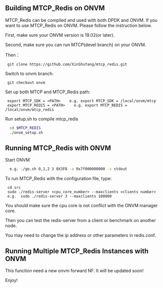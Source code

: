 Building MTCP_Redis on ONVM
--------------

MTCP_Redis can be compiled and used with both DPDK and ONVM. If you want to use MTCP_Redis on ONVM. Please follow the instruction below.    

First, make sure your ONVM version is 19.02(or later).  

Second, make sure you can run MTCP(devel branch) on your ONVM.  

Then：

     git clone https://github.com/XinShuYang/mtcp_redis.git

Switch to onvm branch:

     git checkout onvm

Set up both MTCP and MTCP_Redis path:

     export MTCP_SDK = <PATH>    e.g. export MTCP_SDK = /local/onvm/mtcp
     export MTCP_REDIS = <PATH>    e.g. export MTCP_REDIS = /local/onvm/mtcp_redis

Run setup.sh to compile mtcp_redis
```bash
  cd $MTCP_REDIS  
  ./onvm_setup.sh  
```

Running MTCP_Redis with ONVM
-------------
Start ONVM
```bash
  e.g. ./go.sh 0,1,2 3 0X3F8 -a 0x7f000000000 -s stdout
```

To run MTCP_Redis with the configuration file, type:

     cd src
     sudo ./redis-server <cpu_core_number> --maxclients <clients number>
     e.g.  sudo ./redis-server 3 --maxclients 100000

You should make sure the cpu core is not conflict with the ONVM manager core.  

Then you can test the redis-server from a client or benchmark on another node.  

You may need to change the ip address or other parameters in redis.conf.  

Running Multiple MTCP_Redis Instances with ONVM
-------------
This function need a new onvm forward NF. It will be updated soon!

Enjoy!
